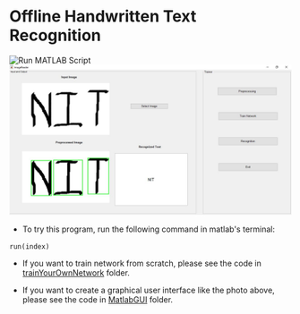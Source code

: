 # Offline Handwritten Text Recognition
![Run MATLAB Script](https://github.com/akshaygupta-dev/OfflineHandwrittenTextRecognition/actions/workflows/main.yml/badge.svg?event=push)
![Graphical User Interface](MatlabGUI/GUI_In_Matlab.JPG "GUI")

* To try this program, run the following command in matlab's terminal:

```
run(index)
```
* If you want to train network from scratch, please see the code in [trainYourOwnNetwork](/trainYourOwnNetwork/) folder.

* If you want to create a graphical user interface like the photo above, please see the code in [MatlabGUI](/MatlabGUI/) folder.